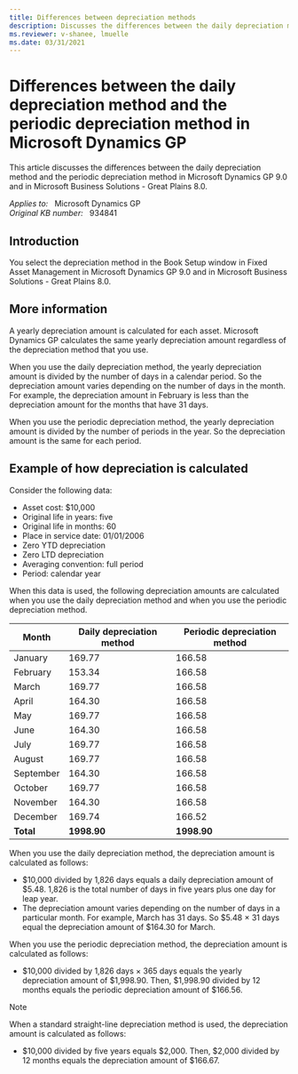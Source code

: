 ```yaml
---
title: Differences between depreciation methods
description: Discusses the differences between the daily depreciation method and the periodic depreciation method
ms.reviewer: v-shanee, lmuelle
ms.date: 03/31/2021
---
```

# Differences between the daily depreciation method and the periodic depreciation method in Microsoft Dynamics GP

This article discusses the differences between the daily depreciation method and the periodic depreciation method in Microsoft Dynamics GP 9.0 and in Microsoft Business Solutions - Great Plains 8.0.

_Applies to:_ &nbsp; Microsoft Dynamics GP  
_Original KB number:_ &nbsp; 934841

## Introduction

You select the depreciation method in the Book Setup window in Fixed Asset Management in Microsoft Dynamics GP 9.0 and in Microsoft Business Solutions - Great Plains 8.0.

## More information

A yearly depreciation amount is calculated for each asset. Microsoft Dynamics GP calculates the same yearly depreciation amount regardless of the depreciation method that you use.

When you use the daily depreciation method, the yearly depreciation amount is divided by the number of days in a calendar period. So the depreciation amount varies depending on the number of days in the month. For example, the depreciation amount in February is less than the depreciation amount for the months that have 31 days.

When you use the periodic depreciation method, the yearly depreciation amount is divided by the number of periods in the year. So the depreciation amount is the same for each period.

## Example of how depreciation is calculated

Consider the following data:

- Asset cost: $10,000
- Original life in years: five
- Original life in months: 60
- Place in service date: 01/01/2006
- Zero YTD depreciation
- Zero LTD depreciation
- Averaging convention: full period
- Period: calendar year

When this data is used, the following depreciation amounts are calculated when you use the daily depreciation method and when you use the periodic depreciation method.

|Month|Daily depreciation method|Periodic depreciation method|
|---|---|---|
|January|169.77|166.58|
|February|153.34|166.58|
|March|169.77|166.58|
|April|164.30|166.58|
|May|169.77|166.58|
|June|164.30|166.58|
|July|169.77|166.58|
|August|169.77|166.58|
|September|164.30|166.58|
|October|169.77|166.58|
|November|164.30|166.58|
|December|169.74|166.52|
|**Total**| **1998.90**| **1998.90** |
  
  When you use the daily depreciation method, the depreciation amount is calculated as follows:

- $10,000 divided by 1,826 days equals a daily depreciation amount of $5.48. 1,826 is the total number of days in five years plus one day for leap year.
- The depreciation amount varies depending on the number of days in a particular month. For example, March has 31 days. So $5.48 × 31 days equal the depreciation amount of $164.30 for March.

When you use the periodic depreciation method, the depreciation amount is calculated as follows:

- $10,000 divided by 1,826 days × 365 days equals the yearly depreciation amount of $1,998.90. Then, $1,998.90 divided by 12 months equals the periodic depreciation amount of $166.56.

> [!NOTE]
> When a standard straight-line depreciation method is used, the depreciation amount is calculated as follows:
>
> - $10,000 divided by five years equals $2,000. Then, $2,000 divided by 12 months equals the depreciation amount of $166.67.
